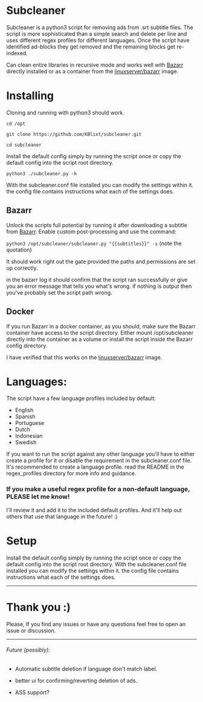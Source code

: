 # Subcleaner
Subcleaner is a python3 script for removing ads from .srt subtitle files.
The script is more sophisticated than a simple search and delete per line
and uses different regex profiles for different languages.
Once the script have identified ad-blocks they get removed and the remaining blocks 
get re-indexed.

Can clean entire libraries in recursive mode and works well with [Bazarr](https://github.com/morpheus65535/bazarr) 
directly installed or as a container from the [linuxserver/bazarr](https://hub.docker.com/r/linuxserver/bazarr) image.

# Installing
Cloning and running with python3 should work.

```cd /opt```

```git clone https://github.com/KBlixt/subcleaner.git```

```cd subcleaner```

Install the default config simply by running the script once or copy the default config into
the script root directory.

```python3 ./subcleaner.py -h```

With the subcleaner.conf file installed you can modify the settings within it.
the config file contains instructions what each of the settings does.

## Bazarr
Unlock the scripts full potential by running it after downloading a subtitle from 
[Bazarr](https://github.com/morpheus65535/bazarr). Enable custom post-processing and use
the command:

```python3 /opt/subcleaner/subcleaner.py "{{subtitles}}" -s``` (note the quotation)

It should work 
right out the gate provided the paths and permissions are set up correctly.

in the bazarr log it should confirm that the script ran successfully or give you 
an error message that tells you what's wrong. if nothing is output then you've probably 
set the script path wrong.

## Docker

If you run Bazarr in a docker container, as you should,
make sure the Bazarr container have access to the script directory. Either
mount /opt/subcleaner directly into the container as a volume or install the script inside 
the Bazarr config directory.

I have verified that this works on the [linuxserver/bazarr](https://hub.docker.com/r/linuxserver/bazarr) image.

# Languages:
The script have a few language profiles included by default:

- English
- Spanish
- Portuguese
- Dutch
- Indonesian
- Swedish

If you want to run the script against any other language you'll have to either create a profile for it
or disable the requirement in the subcleaner.conf file. It's recommended to create
a language profile. read the README in the regex_profiles directory for more info and guidance.

### If you make a useful regex profile for a non-default language, PLEASE let me know! 
I'll review it and add it to the included default profiles. And it'll help out others that use 
that language in the future! :)

# Setup
Install the default config simply by running the script once or copy the default config into
the script root directory.
With the subcleaner.conf file installed you can modify the settings within it.
the config file contains instructions what each of the settings does.

__________________


# Thank you :)
Please, If you find any issues or have any questions feel free to 
open an issue or discussion.

__________________
###### Future (possibly):

* Automatic subtitle deletion if language don't match label.

* better ui for confirming/reverting deletion of ads.

* ASS support?

